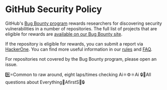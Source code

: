 # GitHub Security Policy

GitHub's [Bug Bounty program](https://bounty.github.com) rewards researchers for discovering security vulnerabilities in a number of repositories. The full list of projects that are eligible for rewards are [available on our Bug Bounty site](https://bounty.github.com/#scope).

If the repository is eligible for rewards, you can submit a report via [HackerOne](https://hackerone.com/github). You can find more useful information in our [rules](https://bounty.github.com/#rules) and [FAQ](https://bounty.github.com/#faqs).

For repositories not covered by the Bug Bounty program, please open an issue.









9️⃣=Common to raw around, eight laps/times checking Ai️⚛️⚙️⚛️Ai️
🔒👑All questions about Everything🌟AfirstS👑🔒
